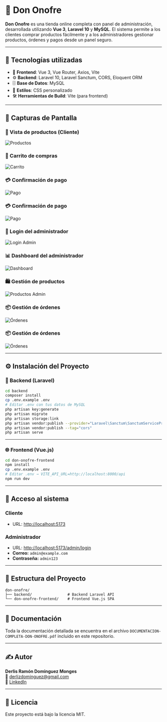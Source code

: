 # 🛒 Don Onofre

**Don Onofre** es una tienda online completa con panel de administración, desarrollada utilizando **Vue 3**, **Laravel 10** y **MySQL**. El sistema permite a los clientes comprar productos fácilmente y a los administradores gestionar productos, órdenes y pagos desde un panel seguro.

---

## 🚀 Tecnologías utilizadas

- 🧠 **Frontend**: Vue 3, Vue Router, Axios, Vite
- ⚙️ **Backend**: Laravel 10, Laravel Sanctum, CORS, Eloquent ORM
- 🗄️ **Base de Datos**: MySQL
- 🎨 **Estilos**: CSS personalizado
- 🛠️ **Herramientas de Build**: Vite (para frontend)

---

## 📸 Capturas de Pantalla

### 🏪 Vista de productos (Cliente)
![Productos](screenshots/home-productos.png)

### 🛒 Carrito de compras
![Carrito](screenshots/carrito-formulario.png)

### 💳 Confirmación de pago
![Pago](screenshots/confirmar-pago.png)

### 💳 Confirmación de pago
![Pago](screenshots/coprobante.png)

### 🔐 Login del administrador
![Login Admin](screenshots/admin-login.png)

### 📊 Dashboard del administrador
![Dashboard](screenshots/admin-dashboard.png)

### 🛍️ Gestión de productos
![Productos Admin](screenshots/admin-productos.png)

### 📦 Gestión de órdenes
![Órdenes](screenshots/admin-ordenes.png)

### 📦 Gestión de órdenes
![Órdenes](screenshots/admin-pagos.png)


---

## ⚙️ Instalación del Proyecto

### 🔧 Backend (Laravel)

```bash
cd backend
composer install
cp .env.example .env
# Editar .env con tus datos de MySQL
php artisan key:generate
php artisan migrate
php artisan storage:link
php artisan vendor:publish --provider="Laravel\Sanctum\SanctumServiceProvider"
php artisan vendor:publish --tag="cors"
php artisan serve
```

---

### 🌐 Frontend (Vue.js)

```bash
cd don-onofre-frontend
npm install
cp .env.example .env
# Editar .env → VITE_API_URL=http://localhost:8000/api
npm run dev
```

---

## 👥 Acceso al sistema

### Cliente

- URL: [http://localhost:5173](http://localhost:5173)

### Administrador

- URL: [http://localhost:5173/admin/login](http://localhost:5173/admin/login)
- **Correo:** `admin@example.com`
- **Contraseña:** `admin123`

---

## 📁 Estructura del Proyecto

```
don-onofre/
├── backend/                # Backend Laravel API
└── don-onofre-frontend/    # Frontend Vue.js SPA
```

---

## 📄 Documentación

Toda la documentación detallada se encuentra en el archivo `DOCUMENTACION-COMPLETA-DON-ONOFRE.pdf` incluido en este repositorio.

---

## ✍️ Autor

**Derlis Ramón Dominguez Monges**  
📧 derlizdominguez@gmail.com  
🔗 [LinkedIn](https://www.linkedin.com/in/derlis-dominguez-ab4022240)

---

## 📝 Licencia

Este proyecto está bajo la licencia MIT.
